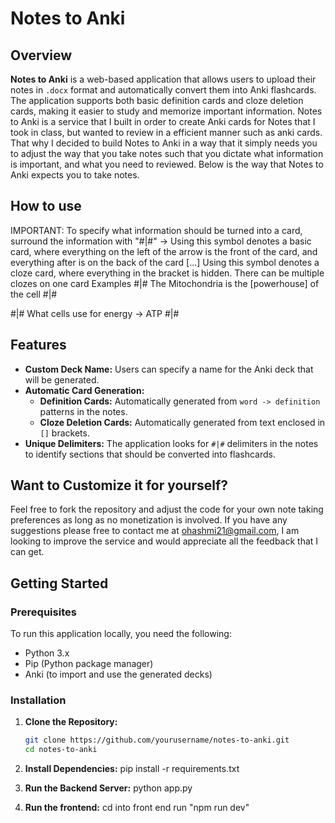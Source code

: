 # Notes to Anki 

## Overview

**Notes to Anki** is a web-based application that allows users to upload their notes in `.docx` format and automatically convert them into Anki flashcards. The application supports both basic definition cards and cloze deletion cards, making it easier to study and memorize important information. Notes to Anki is a service that I built in order to create Anki cards for Notes that I took in class, but wanted to review in a efficient manner such as anki cards. That why I decided to build Notes to Anki in a way that it simply needs you to adjust the way that you take notes such that you dictate what information is important, and what you need to reviewed. Below is the way that Notes to Anki expects you to take notes.

## How to use 

IMPORTANT:
To specify what information should be turned into a card, surround the information with "#|#"
->
Using this symbol denotes a basic card, where everything on the left of the arrow is the front of the card, and everything after is on the back of the card
[...]
Using this symbol denotes a cloze card, where everything in the bracket is hidden. There can be multiple clozes on one card
Examples
#|# The Mitochondria is the [powerhouse] of the cell #|#

#|# What cells use for energy -> ATP #|#

## Features

- **Custom Deck Name:** Users can specify a name for the Anki deck that will be generated.
- **Automatic Card Generation:**
  - **Definition Cards:** Automatically generated from `word -> definition` patterns in the notes.
  - **Cloze Deletion Cards:** Automatically generated from text enclosed in `[]` brackets.
- **Unique Delimiters:** The application looks for `#|#` delimiters in the notes to identify sections that should be converted into flashcards.

## Want to Customize it for yourself?

Feel free to fork the repository and adjust the code for your own note taking preferences as long as no monetization is involved. If you have any suggestions please free to contact me at ohashmi21@gmail.com, I am looking to improve the service and would appreciate all the feedback that I can get.

## Getting Started

### Prerequisites

To run this application locally, you need the following:

- Python 3.x
- Pip (Python package manager)
- Anki (to import and use the generated decks)

### Installation

1. **Clone the Repository:**

   ```bash
   git clone https://github.com/yourusername/notes-to-anki.git
   cd notes-to-anki
2. **Install Dependencies:**
   pip install -r requirements.txt
  
3. **Run the Backend Server:**
   python app.py

4. **Run the frontend:**
   cd into front end
   run "npm run dev"
